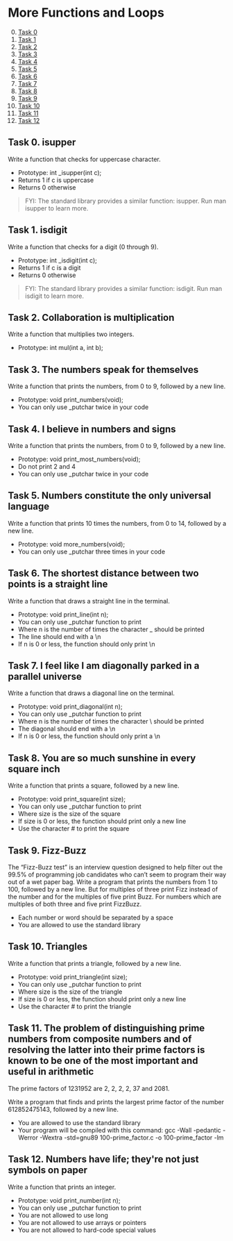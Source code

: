 # More Functions and Loops
0. [Task 0](#task0)
1. [Task 1](#task1)
2. [Task 2](#task2)
3. [Task 3](#task3)
4. [Task 4](#task4)
5. [Task 5](#task5)
6. [Task 6](#task6)
7. [Task 7](#task7)
8. [Task 8](#task8)
9. [Task 9](#task9)
10. [Task 10](#task10)
11. [Task 11](#task11)
12. [Task 12](#task12)

## Task 0.<a name="task0"></a> isupper
Write a function that checks for uppercase character.
- Prototype: int \_isupper(int c);
- Returns 1 if c is uppercase
- Returns 0 otherwise
> FYI: The standard library provides a similar function: isupper. Run man isupper to learn more.

## Task 1.<a name="task1"></a> isdigit
Write a function that checks for a digit (0 through 9).
- Prototype: int \_isdigit(int c);
- Returns 1 if c is a digit
- Returns 0 otherwise
> FYI: The standard library provides a similar function: isdigit. Run man isdigit to learn more.

## Task 2.<a name="task2"></a> Collaboration is multiplication
Write a function that multiplies two integers.
- Prototype: int mul(int a, int b);

## Task 3.<a name="task3"></a> The numbers speak for themselves
Write a function that prints the numbers, from 0 to 9, followed by a new line.
- Prototype: void print_numbers(void);
- You can only use \_putchar twice in your code

## Task 4.<a name="task4"></a> I believe in numbers and signs
Write a function that prints the numbers, from 0 to 9, followed by a new line.
- Prototype: void print_most_numbers(void);
- Do not print 2 and 4
- You can only use \_putchar twice in your code

## Task 5.<a name="task5"></a> Numbers constitute the only universal language
Write a function that prints 10 times the numbers, from 0 to 14, followed by a new line.
- Prototype: void more_numbers(void);
- You can only use \_putchar three times in your code

## Task 6.<a name="task6"></a> The shortest distance between two points is a straight line
Write a function that draws a straight line in the terminal.
- Prototype: void print_line(int n);
- You can only use \_putchar function to print
- Where n is the number of times the character \_ should be printed
- The line should end with a \n
- If n is 0 or less, the function should only print \n

## Task 7.<a name="task7"></a> I feel like I am diagonally parked in a parallel universe
Write a function that draws a diagonal line on the terminal.
- Prototype: void print_diagonal(int n);
- You can only use \_putchar function to print
- Where n is the number of times the character \ should be printed
- The diagonal should end with a \n
- If n is 0 or less, the function should only print a \n

## Task 8.<a name="task8"></a> You are so much sunshine in every square inch
Write a function that prints a square, followed by a new line.
- Prototype: void print_square(int size);
- You can only use \_putchar function to print
- Where size is the size of the square
- If size is 0 or less, the function should print only a new line
- Use the character # to print the square

## Task 9.<a name="task9"></a> Fizz-Buzz
The “Fizz-Buzz test” is an interview question designed to help filter out the 99.5% of programming job candidates who can’t seem to program their way out of a wet paper bag.
Write a program that prints the numbers from 1 to 100, followed by a new line. But for multiples of three print Fizz instead of the number and for the multiples of five print Buzz. For numbers which are multiples of both three and five print FizzBuzz.
- Each number or word should be separated by a space
- You are allowed to use the standard library

## Task 10.<a name="task10"></a> Triangles
Write a function that prints a triangle, followed by a new line.
- Prototype: void print_triangle(int size);
- You can only use \_putchar function to print
- Where size is the size of the triangle
- If size is 0 or less, the function should print only a new line
- Use the character # to print the triangle

## Task 11.<a name="task11"></a> The problem of distinguishing prime numbers from composite numbers and of resolving the latter into their prime factors is known to be one of the most important and useful in arithmetic
The prime factors of 1231952 are 2, 2, 2, 2, 37 and 2081.

Write a program that finds and prints the largest prime factor of the number 612852475143, followed by a new line.
- You are allowed to use the standard library
- Your program will be compiled with this command: gcc -Wall -pedantic -Werror -Wextra -std=gnu89 100-prime_factor.c -o 100-prime_factor -lm

## Task 12.<a name="task12"></a> Numbers have life; they're not just symbols on paper
Write a function that prints an integer.
- Prototype: void print_number(int n);
- You can only use \_putchar function to print
- You are not allowed to use long
- You are not allowed to use arrays or pointers
- You are not allowed to hard-code special values
